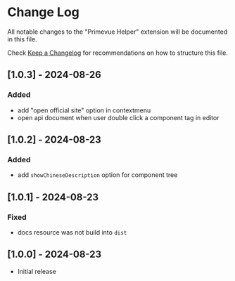 # Change Log

All notable changes to the "Primevue Helper" extension will be documented in this file.

Check [Keep a Changelog](http://keepachangelog.com/) for recommendations on how to structure this file.

## [1.0.3] - 2024-08-26

### Added
- add "open official site" option in contextmenu
- open api document when user double click a component tag in editor


## [1.0.2] - 2024-08-23

### Added
- add `showChineseDescription` option for component tree

## [1.0.1] - 2024-08-23

### Fixed
- docs resource was not build into `dist`

## [1.0.0] - 2024-08-23

- Initial release